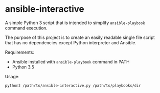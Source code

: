 # ansible-interactive

A simple Python 3 script that is intended to simplify `ansible-playbook` command execution.

The purpose of this project is to create an easily readable single file script that has no dependencies except Python interpreter and Ansible.

Requirements:
* Ansible installed with `ansible-playbook` command in PATH
* Python 3.5

Usage:

```
python3 /path/to/ansible-interactive.py /path/to/playbooks/dir
```
